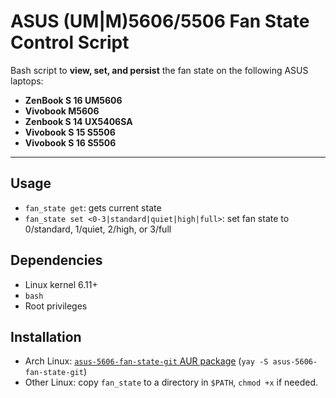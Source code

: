 # ASUS (UM|M)5606/5506 Fan State Control Script

Bash script to **view, set, and persist** the fan state on the following ASUS laptops:

- **ZenBook S 16 UM5606**
- **Vivobook M5606**
- **Zenbook S 14 UX5406SA**
- **Vivobook S 15 S5506**
- **Vivobook S 16 S5506**

***

## Usage

- `fan_state get`: gets current state
- `fan_state set <0-3|standard|quiet|high|full>`: set fan state to 0/standard, 1/quiet, 2/high, or 3/full

## Dependencies

- Linux kernel 6.11+
- `bash`
- Root privileges

## Installation

- Arch Linux: [`asus-5606-fan-state-git` AUR package](https://aur.archlinux.org/packages/asus-5606-fan-state-git) (`yay -S asus-5606-fan-state-git`)
- Other Linux: copy `fan_state` to a directory in `$PATH`, `chmod +x` if needed.
